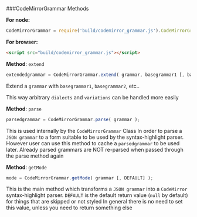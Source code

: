 

###CodeMirrorGrammar Methods

__For node:__

```javascript
CodeMirrorGrammar = require('build/codemirror_grammar.js').CodeMirrorGrammar;
```

__For browser:__

```html
<script src="build/codemirror_grammar.js"></script>
```




__Method__: `extend`

```javascript
extendedgrammar = CodeMirrorGrammar.extend( grammar, basegrammar1 [, basegrammar2, ..] );
```

Extend a `grammar` with `basegrammar1`, `basegrammar2`, etc..

This way arbitrary `dialects` and `variations` can be handled more easily
    


__Method__: `parse`

```javascript
parsedgrammar = CodeMirrorGrammar.parse( grammar );
```

This is used internally by the `CodeMirrorGrammar` Class
In order to parse a `JSON grammar` to a form suitable to be used by the syntax-highlight parser.
However user can use this method to cache a `parsedgrammar` to be used later.
Already parsed grammars are NOT re-parsed when passed through the parse method again
    


__Method__: `getMode`

```javascript
mode = CodeMirrorGrammar.getMode( grammar [, DEFAULT] );
```

This is the main method which transforms a `JSON grammar` into a `CodeMirror` syntax-highlight parser.
`DEFAULT` is the default return value (`null` by default) for things that are skipped or not styled
In general there is no need to set this value, unless you need to return something else
    